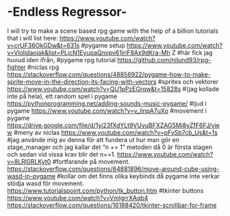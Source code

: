 # -Endless Regressor-
I will try to make a scene based rpg game with the help of a billion tutorials that i will list here:
https://www.youtube.com/watch?v=crUF36OkGDw&t=631s #pygame setup
https://www.youtube.com/watch?v=Vlolidaoiak&list=PLjcN1EyupaQnvpv61iriF8Ax9dKra-Mh
Z #här fick jag huvud iden ifrån, #pygame rpg tutorial
https://github.com/nilund93/rpg-fighter #niclas rpg
https://stackoverflow.com/questions/48856922/pygame-how-to-make-sprite-move-in-the-direction-its-facing-with-vectors #sprites och vektorer 
https://www.youtube.com/watch?v=QU1pPzEGrqw&t=15828s #(jag kollade inte på hela), ett random spel i pygame
https://pythonprogramming.net/adding-sounds-music-pygame/  #ljud i pygame
https://www.youtube.com/watch?v=v_linpA7uXo #movement i pygame
https://drive.google.com/file/d/1yi23fXdYLt9VUvuBFXZAG5Mi8yZfF6FJ/view #meny av niclas
https://www.youtube.com/watch?v=pFvSb7cb_Us&t=1s #jag använde mig av denna för att fundera ut hur man gör en stage_manager och jag kallar det “n += 1” metoden då 0 är första stagen och sedan vid vissa krav blir det n+=1.
https://www.youtube.com/watch?v=8LRI0RLKyt0 #fortfarande på movement.
https://stackoverflow.com/questions/64881896/move-around-cube-using-wasd-in-pygame #kollar om det finns olika keybinds då pygame inte verkar stödja wasd för movement.
https://www.tutorialspoint.com/python/tk_button.htm #tkinter buttons
https://www.youtube.com/watch?v=VmlgrrXAqb4 
https://stackoverflow.com/questions/16188420/tkinter-scrollbar-for-frame
